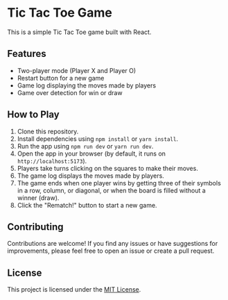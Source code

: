 # Tic Tac Toe Game

This is a simple Tic Tac Toe game built with React.

## Features

- Two-player mode (Player X and Player O)
- Restart button for a new game
- Game log displaying the moves made by players
- Game over detection for win or draw

## How to Play

1. Clone this repository.
2. Install dependencies using `npm install` or `yarn install`.
3. Run the app using `npm run dev` or `yarn run dev`.
4. Open the app in your browser (by default, it runs on `http://localhost:5173`).
5. Players take turns clicking on the squares to make their moves.
6. The game log displays the moves made by players.
7. The game ends when one player wins by getting three of their symbols in a row, column, or diagonal, or when the board is filled without a winner (draw).
8. Click the "Rematch!" button to start a new game.

## Contributing

Contributions are welcome! If you find any issues or have suggestions for improvements, please feel free to open an issue or create a pull request.

## License

This project is licensed under the [MIT License](LICENSE).
